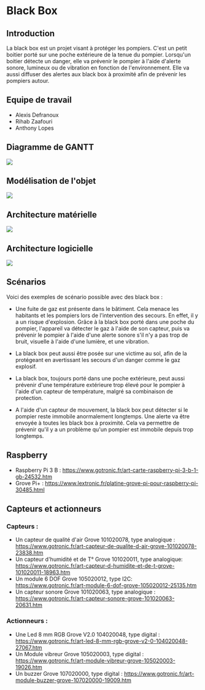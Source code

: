 # Black Box

## Introduction

La black box est un projet visant à protéger les pompiers. C'est un petit boitier porté sur une poche extérieure de la tenue du pompier. Lorsqu'un boitier détecte un danger, elle va prévenir le pompier à l'aide d'alerte sonore, lumineux ou de vibration en fonction de l'environnement. Elle va aussi diffuser des alertes aux black box à proximité afin de prévenir les pompiers autour.

## Equipe de travail

- Alexis Defranoux
- Rihab Zaafouri
- Anthony Lopes

## Diagramme de GANTT

![](https://i.imgur.com/JGRhCEe.png)

## Modélisation de l'objet

![](https://i.imgur.com/ZTfQTC5.png)

## Architecture matérielle

![](https://i.imgur.com/C3J9TXp.png)

## Architecture logicielle

![](https://i.imgur.com/ywfmTUy.png)

## Scénarios

Voici des exemples de scénario possible avec des black box :

- Une fuite de gaz est présente dans le bâtiment. Cela menace les habitants et les pompiers lors de l'intervention des secours. En effet, il y a un risque d'explosion. Grâce à la black box porté dans une poche du pompier, l'appareil va détecter le gaz à l'aide de son capteur, puis va prévenir le pompier à l'aide d'une alerte sonore s'il n'y a pas trop de bruit, visuelle à l'aide d'une lumière, et une vibration.

- La black box peut aussi être posée sur une victime au sol, afin de la protégeant en avertissant les secours d'un danger comme le gaz explosif.

- La black box, toujours porté dans une poche extérieure, peut aussi prévenir d'une température extérieure trop élevé pour le pompier à l'aide d'un capteur de température, malgré sa combinaison de protection.

- A l'aide d'un capteur de mouvement, la black box peut détecter si le pompier reste immobile anormalement longtemps. Une alerte va être envoyée à toutes les black box à proximité. Cela va permettre de prévenir qu'il y a un problème qu'un pompier est immobile depuis trop longtemps.

## Raspberry 

- Raspberry Pi 3 B : https://www.gotronic.fr/art-carte-raspberry-pi-3-b-1-gb-24532.htm
- Grove Pi+ : https://www.lextronic.fr/platine-grove-pi-pour-raspberry-pi-30485.html

## Capteurs et actionneurs

### Capteurs :
- Un capteur de qualité d'air Grove 101020078, type analogique : https://www.gotronic.fr/art-capteur-de-qualite-d-air-grove-101020078-23838.htm
- Un capteur d'humidité et de T° Grove 101020011, type analogique: https://www.gotronic.fr/art-capteur-d-humidite-et-de-t-grove-101020011-18963.htm
- Un module 6 DOF Grove 105020012, type I2C: https://www.gotronic.fr/art-module-6-dof-grove-105020012-25135.htm
- Un capteur sonore Grove 101020063, type analogique : https://www.gotronic.fr/art-capteur-sonore-grove-101020063-20631.htm

### Actionneurs :
- Une Led 8 mm RGB Grove V2.0 104020048, type digital : https://www.gotronic.fr/art-led-8-mm-rgb-grove-v2-0-104020048-27067.htm
- Un Module vibreur Grove 105020003, type digital : https://www.gotronic.fr/art-module-vibreur-grove-105020003-19026.htm
- Un buzzer Grove 107020000, type digital : https://www.gotronic.fr/art-module-buzzer-grove-107020000-19009.htm
